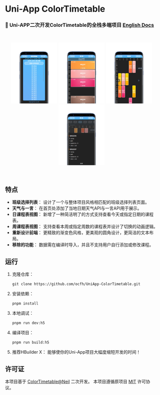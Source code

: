 # Uni-App ColorTimetable
### 📅 Uni-APP二次开发ColorTimetable的全栈多端项目 [English Docs](https://github.com/ocfh/UniApp-ColorTimetable/blob/main/README_EN.md)
<br>
<p align='center'>
  <img src="screenshot/1.png" height="200"></img>
  <img src="screenshot/2.png" height="200"></img>
  <img src="screenshot/3.png" height="200"></img>
  <img src="screenshot/4.png" height="200"></img>
</p>
<br>

## 特点

- **班级选择列表**： 设计了一个与整体项目风格相匹配的班级选择列表页面。
- **天气与一言**： 在首页处添加了当地日期天气API与一言API用于展示。
- **日课程表视图**： 新增了一种简洁明了的方式支持查看今天或指定日期的课程表。
- **周课程表视图**： 支持查看本周或指定周数的课程表并设计了切换的动画逻辑。
- **重新设计前端**： 更精致的渐变色风格，更美观的圆角设计，更简洁的文本布局。
- **移除的功能**： 数据需在编译时导入，并且不支持用户自行添加或修改课程。

## 运行

1. 克隆仓库：
   ```
   git clone https://github.com/ocfh/UniApp-ColorTimetable.git
   ```
2. 安装依赖：
   ```
   pnpm install
   ```
3. 本地调试：
   ```
   pnpm run dev:h5
   ```
4. 编译项目：
   ```
   pnpm run build:h5
   ```
5. 推荐HBuilder X：
能够使你的Uni-App项目大幅度缩短开发的时间！

## 许可证
本项目基于 [ColorTimetable@Neil](https://github.com/zguolee/ColorTimetable) 二次开发。
本项目遵循原项目 [MIT](https://github.com/ocfh/UniApp-ColorTimetable/blob/main/LICENSE) 许可协议。
